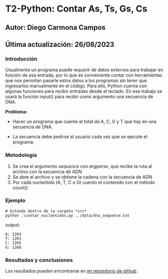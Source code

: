# T2-Python: Contar As, Ts, Gs, Cs

## Autor: Diego Carmona Campos
## Última actualización: 26/08/2023

### **Introducción**
Usualmente un programa puede requerir de datos externos para trabajar en función de esa entrada, por lo que es conveniente contar con herramientas que nos permitan pasarle estos datos a los programas sin tener que ingresarlos manualmente en el código. Para ello, Python cuenta con algunas funciones para recibir entradas desde el teclado. En ese trabajo se usará la función *input()* para recibir como argumento una secuencia de DNA.

**Problema:**

- Hacer un programa que cuente el total de A, C, G y T que hay en una secuencia de DNA.

- La secuencia debe pedirse al usuario cada vez que se ejecute el programa.


### **Metodología**
1. Se crea el argumento *sequence* con *argparse*, que recibe la ruta al archivo con la secuencia de ADN
2. Se abre el archivo y se obtiene la cadena con la secuencia de ADN
3. Por cada nucleótido (A, T, C o G) cuento el contenido con el método *count()*

### Ejemplo
```
# Estando dentro de la carpeta *src*
python .\contar_nucleotidos.py ../data/dna_sequence.txt
```
output:
```
A: 1264
T: 1203
C: 1265
G: 1268
```

### **Resultados y conclusiones**
Los resultados pueden encontrarse en [mi repositorio de github](https://github.com/diego-carc/pythonI/tree/master/tareas/contarATCG).